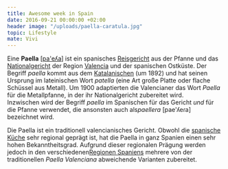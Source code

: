 ```yaml
---
title: Awesome week in Spain
date: 2016-09-21 00:00:00 +02:00
header image: "/uploads/paella-caratula.jpg"
topic: Lifestyle
mate: Vivi
---
```


Eine **Paella** \[[pa'eʎa](https://de.wikipedia.org/wiki/Liste_der_IPA-Zeichen "Liste der IPA-Zeichen")\] ist ein spanisches [Reisgericht](https://de.wikipedia.org/wiki/Reis "Reis") aus der Pfanne und das [Nationalgericht](https://de.wikipedia.org/wiki/Nationalgericht "Nationalgericht") der Region [Valencia](https://de.wikipedia.org/wiki/Valencia_(Region) "Valencia (Region)") und der spanischen Ostküste. Der Begriff *paella* kommt aus dem [Katalanischen](https://de.wikipedia.org/wiki/Katalanische_Sprache "Katalanische Sprache") (um 1892) und hat seinen Ursprung im lateinischen Wort *patella* (eine Art große Platte oder flache Schüssel aus Metall). Um 1900 adaptierten die Valencianer das Wort *Paella* für die Metallpfanne, in der ihr Nationalgericht zubereitet wird.\
Inzwischen wird der Begriff *paella* im Spanischen für das Gericht *und* für die Pfanne verwendet, die ansonsten auch als*paellera* \[pae'ʎeɾa\] bezeichnet wird.

Die Paella ist ein traditionell valencianisches Gericht. Obwohl die [spanische Küche](https://de.wikipedia.org/wiki/Spanische_K%C3%BCche "Spanische Küche") sehr regional geprägt ist, hat die Paella in ganz Spanien einen sehr hohen Bekanntheitsgrad. Aufgrund dieser regionalen Prägung werden jedoch in den verschiedenen[Regionen Spaniens](https://de.wikipedia.org/wiki/Autonome_Regionen_Spaniens "Autonome Regionen Spaniens") mehrere von der traditionellen *Paella Valenciana* abweichende Varianten zubereitet.
